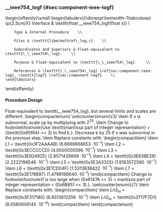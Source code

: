 ### \_\_ieee754\_logf {#sec:component-ieee-logf}

\begin{sffamily}\small
	\begin{tabularx}{\dimexpr\textwidth-1\tabcolsep}{p{2.3cm}X}
		Interface       & \texttt{float \_\_ieee754\_logf(float x)} \\ 
		
		Type & Internal Procedure    \\ 
		
		Files & \texttt{libm/math/ef\_log.c}    \\ 
		
		Subordinates and Superiors & Float-equivalent to \texttt{\_\_ieee754\_log}.    \\ 
		
		Purpose & Float-equivalent to \texttt{\_\_ieee754\_log}.    \\ 
		
		References & \texttt{\_\_ieee754\_log} \ref{sec:component-ieee-log}, \texttt{logf} \ref{sec:component-logf}    \\ 
	\end{tabularx}
\end{sffamily}

#### Procedure Design

Float-equivalent to \texttt{\_\_ieee754\_log}, but several limits and scales are different:
\begin{compactenum}
	\setcounter{enumi}{3}
	\item If x is subnormal, scale up by multiplying with $2^{25}$.
	\item Change to footnote\footnote{Use \texttt{mantissa part of integer representation} + (\texttt{0x95f64} << 3) to find k.}. Decrease k by 25 if x was subnormal in the previous step.
	\item Replace constants with:
	\begin{compactitem}
		\item $L1$ = \texttt{0x3F2AAAAB} (6.6666668653 $\cdot 10^{-1}$)
		\item $L2$ = \texttt{0x3ECCCCCD} (4.0000000596 $\cdot 10^{-1}$)
		\item $L3$ = \texttt{0x3E924925} (2.8571429849 $\cdot 10^{-1}$)
		\item $L4$ = \texttt{0x3E638E29} (2.2222198546 $\cdot 10^{-1}$)
		\item $L5$ = \texttt{0x3E3A3325} (1.8183572590 $\cdot 10^{-1}$)
		\item $L6$ = \texttt{0x3E1CD04F} (1.5313838422 $\cdot 10^{-1}$)
		\item $L7$ = \texttt{0x3E178897} (1.4798198640 $\cdot 10^{-1}$)
	\end{compactitem}
	Change to footnote\footnote{f is too large when (0x6147A << 3) < mantissa part of integer representation < (0x6B851 << 3).}.
	\setcounter{enumi}{7}
	\item Replace constants with:
	\begin{compactitem}
		\item $Ln2_{hi}$ = \texttt{0x3F317180} (6.9313812256 $\cdot 10^{-1}$)
		\item $Ln2_{lo}$ = \texttt{0x3717F7D1} (9.0580006145 $\cdot 10^{-6}$)
	\end{compactitem}
\end{compactenum}
